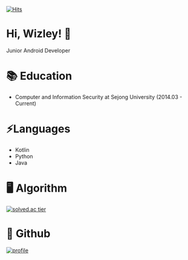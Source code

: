 [![Hits](https://hits.seeyoufarm.com/api/count/incr/badge.svg?url=https%3A%2F%2Fgithub.com%2Fwizleysw&count_bg=%2379C83D&title_bg=%23555555&icon=&icon_color=%23E7E7E7&title=hits&edge_flat=false)](https://hits.seeyoufarm.com)

# Hi, Wizley! 👋

Junior Android Developer

# 📚 Education

- Computer and Information Security at Sejong University (2014.03 - Current)

# ⚡Languages

- Kotlin
- Python
- Java

# 🖥️ Algorithm

[![solved.ac tier](http://mazassumnida.wtf/api/generate_badge?boj=wizley)](https://solved.ac/wizley)

# 🔭 Github

[![profile](https://github-readme-stats.vercel.app/api?username=wizleysw)](https://github.com/wizleysw)

<!--
**wizleysw/wizleysw** is a ✨ _special_ ✨ repository because its `README.md` (this file) appears on your GitHub profile.

Here are some ideas to get you started:

- 🔭 I’m currently working on ...
- 🌱 I’m currently learning ...
- 👯 I’m looking to collaborate on ...
- 🤔 I’m looking for help with ...
- 💬 Ask me about ...
- 📫 How to reach me: ...
- 😄 Pronouns: ...
- ⚡ Fun fact: ...
-->

